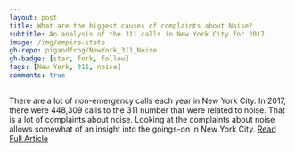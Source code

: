 ```yaml
---
layout: post
title: What are the biggest causes of complaints about Noise?
subtitle: An analysis of the 311 calls in New York City for 2017.
image: /img/empire-state
gh-repo: pigandfrog/NewYork_311_Noise
gh-badge: [star, fork, follow]
tags: [New York, 311, noise]
comments: true
---
```

There are a lot of non-emergency calls each year in New York City.  In 2017, there were 448,309 calls to the 311 number that were related to noise.  That is a lot of complaints about noise.   Looking at the complaints about noise allows somewhat of an insight into the goings-on in New York City. [Read Full Article](https://medium.com/@rchiro/what-are-the-biggest-types-of-complaints-about-noise-432c352827b9)
